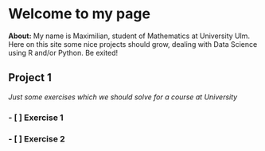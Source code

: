 # Welcome to my page

**About:** My name is Maximilian, student of Mathematics at University Ulm. Here on this site some nice projects should grow, dealing with Data Science using R and/or Python.
Be exited!

## Project 1 
*Just some exercises which we should solve for a course at University*
### - [ ] Exercise 1

### - [ ] Exercise 2



